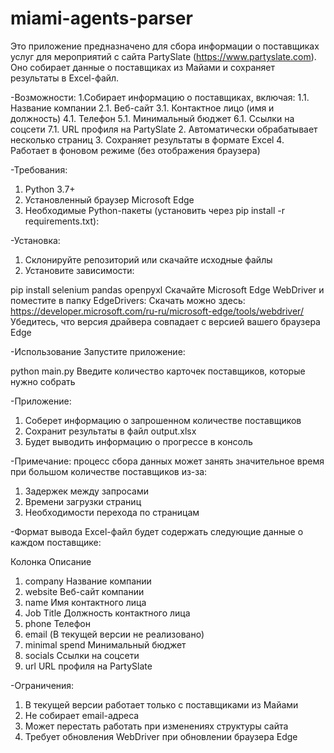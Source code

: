 # miami-agents-parser

Это приложение предназначено для сбора информации о поставщиках услуг для мероприятий с сайта PartySlate (https://www.partyslate.com). Оно собирает данные о поставщиках из Майами и сохраняет результаты в Excel-файл.

-Возможности:
1.Собирает информацию о поставщиках, включая:
  1.1. Название компании
  2.1. Веб-сайт
  3.1. Контактное лицо (имя и должность)
  4.1. Телефон
  5.1. Минимальный бюджет
  6.1. Ссылки на соцсети
  7.1. URL профиля на PartySlate
2. Автоматически обрабатывает несколько страниц
3. Сохраняет результаты в формате Excel
4. Работает в фоновом режиме (без отображения браузера)

-Требования:
1. Python 3.7+
2. Установленный браузер Microsoft Edge
3. Необходимые Python-пакеты (установить через pip install -r requirements.txt):

-Установка:
1. Склонируйте репозиторий или скачайте исходные файлы
2. Установите зависимости:

pip install selenium pandas openpyxl
Скачайте Microsoft Edge WebDriver и поместите в папку EdgeDrivers:
Скачать можно здесь: https://developer.microsoft.com/ru-ru/microsoft-edge/tools/webdriver/
Убедитесь, что версия драйвера совпадает с версией вашего браузера Edge

-Использование
Запустите приложение:

python main.py
Введите количество карточек поставщиков, которые нужно собрать

-Приложение:

1. Соберет информацию о запрошенном количестве поставщиков
2. Сохранит результаты в файл output.xlsx
3. Будет выводить информацию о прогрессе в консоль

-Примечание: процесс сбора данных может занять значительное время при большом количестве поставщиков из-за:
1. Задержек между запросами
2. Времени загрузки страниц
3. Необходимости перехода по страницам

-Формат вывода
Excel-файл будет содержать следующие данные о каждом поставщике:

   Колонка	Описание
1. company	Название компании
2. website	Веб-сайт компании
3. name	Имя контактного лица
4. Job Title	Должность контактного лица
5. phone	Телефон
6. email	(В текущей версии не реализовано)
7. minimal spend	Минимальный бюджет
8. socials	Ссылки на соцсети
9. url	URL профиля на PartySlate

-Ограничения:
1. В текущей версии работает только с поставщиками из Майами
2. Не собирает email-адреса
3. Может перестать работать при изменениях структуры сайта
4. Требует обновления WebDriver при обновлении браузера Edge
